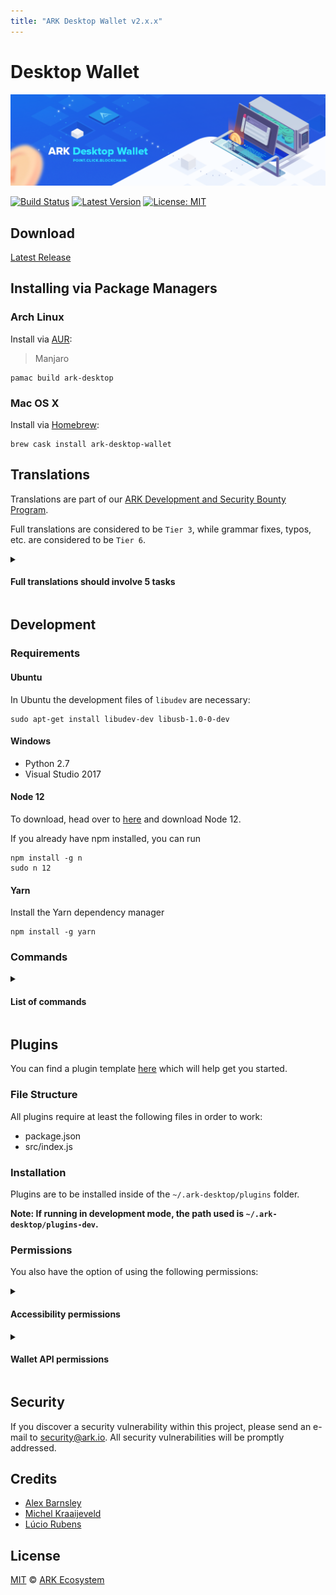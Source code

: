 ```yaml
---
title: "ARK Desktop Wallet v2.x.x"
---
```


# Desktop Wallet

![ARK Desktop](./assets/desktop/banner.png)

[![Build Status](https://badgen.now.sh/circleci/github/ArkEcosystem/desktop-wallet)](https://circleci.com/gh/ArkEcosystem/desktop-wallet)
[![Latest Version](https://badgen.now.sh/github/release/ARKEcosystem/desktop-wallet)](https://github.com/ARKEcosystem/desktop-wallet/releases)
[![License: MIT](https://badgen.now.sh/badge/license/MIT/green)](https://opensource.org/licenses/MIT)

## Download

[Latest Release](https://github.com/ARKEcosystem/ark-desktop/releases)

## Installing via Package Managers

### Arch Linux

Install via [AUR](https://aur.archlinux.org/packages/ark-desktop):

> Manjaro

```shell
pamac build ark-desktop
```

### Mac OS X

Install via [Homebrew](https://brew.sh/):

```shell
brew cask install ark-desktop-wallet
```

## Translations

Translations are part of our [ARK Development and Security Bounty Program](https://blog.ark.io/ark-development-and-security-bounty-program-a95122d06879).

Full translations are considered to be `Tier 3`, while grammar fixes, typos, etc. are considered to be `Tier 6`.

<details>
<summary>
  <h4>Full translations should involve 5 tasks</h4>
</summary>

- Create a pull request for the language you are going to translate. If you have doubts about something, use English to explain them.
- Translate the textual content of the application, using the [English language file](https://github.com/ARKEcosystem/desktop-wallet/blob/develop/src/renderer/i18n/locales/en-US.js) as the reference. To do that, a new file, with the language locale code should be created. The name of the file should be a valid [RFC 5646](https://tools.ietf.org/html/rfc5646) and should be located at `src/renderer/i18n/locales/LANGUAGE.js`. Thanks to [vue-i18n-extract](https://github.com/pixari/vue-i18n-extract), it is possible to execute `yarn i18n src/renderer/i18n/locales/LANGUAGE.js` to find suggestions of missing translations.
- Add the language to the [English language file](https://github.com/ARKEcosystem/desktop-wallet/blob/develop/src/renderer/i18n/locales/en-US.js) at the `LANGUAGES` key.
- Update the [date and time formats file](https://github.com/ARKEcosystem/desktop-wallet/blob/develop/src/renderer/i18n/date-time-formats.js) to include the short and long format that are used commonly by native speakers.
- Update the [number formats file](https://github.com/ARKEcosystem/desktop-wallet/blob/develop/src/renderer/i18n/number-formats.js) to include the preferred way of displaying currencies used commonly by native speakers.
- Add the language at the `I18N.enabledLocales` array at the [main configuration file](https://github.com/ARKEcosystem/desktop-wallet/blob/develop/config/index.js). This step is necessary to make the language would not be available.
- Execute the application. Go to the [ development section](https://github.com/ARKEcosystem/desktop-wallet#development) to learn how to install the requirements and execute it.

</details>

## Development

### Requirements

#### Ubuntu

In Ubuntu the development files of `libudev` are necessary:

```
sudo apt-get install libudev-dev libusb-1.0-0-dev
```

#### Windows

- Python 2.7
- Visual Studio 2017

#### Node 12

To download, head over to [here](https://nodejs.org/en/) and download Node 12.

If you already have npm installed, you can run

```
npm install -g n
sudo n 12
```

#### Yarn

Install the Yarn dependency manager

```
npm install -g yarn
```

### Commands

<details>
<summary>
  <h4>List of commands</h4>
</summary>

```bash
# Install Dependencies
yarn install

# Execute the application. Making changes in the code, updates the application (hot reloading).
yarn dev

# Lint all JS/Vue files in `src` and `__tests__`
yarn lint

# Lint, and fix, all JS/Vue files in `src` and `__tests__`
yarn lint:fix

# Check That All Dependencies Are Used
yarn depcheck

# Collect the Code and Produce a Compressed File
yarn pack

# Build Electron Application for Production (Current OS)
yarn build

# Build Electron Application for Production (Windows)
yarn build:win

# Build Electron Application for Production (Mac)
yarn build:mac

# Build Electron Application for Production (Linux)
yarn build:linux

# Run Unit and End-to-End Tests
yarn test

# Run Unit Tests
yarn test:unit

# Run Unit Tests and Generate and Display the Coverage Report
yarn test:unit:coverage

# Run Unit Tests and Watch for Changes to Re-Run the Tests
yarn test:unit:watch

# Run end-to-end tests, without building the application
yarn test:e2e

# Build the Application and Run End-to-End Tests
yarn test:e2e:full

# List What Translations Are Missing or Unused on a Specific Language. It Could Capture Suggestions That Are Not Accurate
yarn i18n 'src/renderer/i18n/locales/LANGUAGE.js'

# List What English Messages Are Missing or Unused (English Is the Default Language)
yarn i18n:en-US

# List What Translations Are Missing or Unused on Every Language
yarn i18n:all
```

</details>

## Plugins

You can find a plugin template [here](https://github.com/ark-ecosystem-desktop-plugins/template) which will help get you started.

### File Structure

All plugins require at least the following files in order to work: 

- package.json
- src/index.js

### Installation

Plugins are to be installed inside of the `~/.ark-desktop/plugins` folder.

**Note: If running in development mode, the path used is `~/.ark-desktop/plugins-dev`.**

### Permissions

You also have the option of using the following permissions:

<details>
<summary>
  <h4>Accessibility permissions</h4>
</summary>

#### COMPONENTS
Load in custom components.

To be used in combination with other permissions:

- ROUTES
- MENU_ITEMS
- AVATARS
- WALLET_TABS

#### ROUTES

Loads additional routes into the Desktop Wallet.

To be used in combination with other permissions:

- COMPONENTS
- MENU_ITEMS

#### MENU_ITEMS

Loads custom menu items into the Desktop Wallet for the sidebar.

To be used in combination with other permissions:

- ROUTES (required)
- COMPONENTS

#### AVATARS

Plugin contains custom components.

Can be used in combination with the COMPONENTS permission.

#### PUBLIC

Allow access to Font Awesome components.

#### THEMES

Allow additional custom themes for the Desktop Wallet.

#### WALLET_TABS

Allow showing an additional tab/page on the Wallet screen.

Can be used in combination with the COMPONENTS permission.

#### UI_COMPONENTS

Allow access to the standard Desktop Wallet components used throughout the wallet. This gives plugins the ability to look and feel like they are a part of the application.

Allows access to all of the Button components:

- ButtonClipboard
- ButtonClose
- ButtonGeneric
- ButtonLayout
- ButtonLetter
- ButtonModal
- ButtonReload
- ButtonSwitch

Allows access to all of the Collapse components:

- Collapse
- CollapseAccordion

Allows access to all of the Input components:

- InputAddress
- InputCurrency
- InputDelegate
- InputFee
- InputField
- InputLanguage
- InputPassword
- InputSelect
- InputSwitch
- InputText

Allows access to all of the ListDivided components:

- ListDivided
- ListDividedItem

Allows access to the Loader component:

- Loader

Allows access to all of the Menu components:

- MenuDropdown
- MenuDropdownAlternativeHandler
- MenuDropdownHandler
- MenuDropdownItem
- MenuNavigation
- MenuNavigationItem
- MenuOptions
- MenuOptionsItem
- MenuStep
- MenuStepItem
- MenuTab
- MenuTabItem

Allows access to the TableWrapper component:

- TableWrapper

#### WEBFRAME

Allow showing remote URL pages within a frame. For example, showing the explorer within a page on the Desktop Wallet:

- WebFrame

</details>

<details>
<summary>
  <h4>Wallet API permissions</h4>
</summary>

#### ALERTS

Allow access to the Desktop Wallet alerts. For example, they could be used for notifications.

**`walletApi.alert.error(...)`**

Trigger an error notification alert.

**`walletApi.alert.success(...)`**

Trigger a success notification alert.

**`walletApi.alert.info(...)`**

Trigger an info notification alert.

**`walletApi.alert.warn(...)`**

Trigger a warn notification alert.

#### AUDIO

Allow access to play audio from within the Desktop Wallet. For example, they could be used as an announcement for a new transaction.

**`AudioContext`**

#### EVENTS

Allow access to the Desktop Wallet events. For example, an event is triggered every time a new transaction is received.

**`walletApi.eventBus.on(event, callback)`**

Used to listen for an event.

**`walletApi.eventBus.off(event, callback)`**

Used to disable listening for an event.

#### HTTP

Allow performing external web requests. E.g. accessing the API of a third-party provider. 

**Note: This relies on a whitelist being provided within the `package.json` file**

**`walletApi.http.get(url, opts)`**

Perform a GET request.

**`walletApi.http.post(url, opts)`**

Perform a POST request.

#### MESSAGING

Allow WebFrame to have access to a one-way messaging system. E.g. trigger a plugin change when a button is pressed on an external page inside the WebFrame component.

Run `sendToHost(event, data)` from within a WebFrame to trigger a messaging event.

**`walletApi.messages.on(action, eventCallback)`**

Listen for a message from within the WebFrame.

**`walletApi.messages.clear()`**

Clear all messaging events.

#### PEER_CURRENT

Allows access to the currently connected peer. E.g. to fetch additional data from the network.

**`walletApi.peers.current.get(url, timeout = 3000)`**

Perform a GET request on the network.

**`walletApi.peers.current.post(url, timeout = 3000)`**

Perform a POST request on the network.

#### PROFILE_ALL

Get all available profiles. E.g. to provide a list of wallets for the user to choose from which could be network independent.

**`walletApi.profiles.all`**

#### PROFILE_CURRENT

Get the currently active profile. E.g. to provide a list of wallets for the user to choose from.

**`walletApi.profiles.getCurrent()`**

#### PUBLIC

Allow access to the current route, including being able to navigate.

**`walletApi.route.get()`**

Get the current route.

**`walletApi.route.goTo()`**

Navigate to a new route.

#### STORAGE

Allow storing data within the Desktop Wallet, using a key-value pair.

**`walletApi.storage.get(key, global = false)`**

Get a single value from the store based on key. If `global` is `true`, it will fetch the data stored globally in the wallet.

**`walletApi.storage.set(key, value, global = false)`**

Set a value in the store. If `global` is `true`, it will globally store the data in the wallet.

**`walletApi.storage.getOptions()`**

Get all values from the store for the plugin.

#### TIMERS

Allows initiating and dealing with timers from inside a plugin.

**`walletApi.timers.setInterval(method, interval, ...args)`**

Start interval timer to run every `interval` milliseconds.

**`walletApi.timers.setTimeout(method, interval, ...args)`**

Start timeout timer to run once after `interval` milliseconds.

**`walletApi.timers.clearInterval(id)`**

Clear interval timer created using `setInterval`.

**`walletApi.timers.clearTimeout(id)`**

Clear timeout timer created using `setTimeout`.

**`walletApi.timers.intervals`**

Get a list of intervals which are active.

**`walletApi.timers.timeouts`**

Get a list of timeouts which are active.

#### WEBSOCKET

Allows initiating and dealing with websockets from inside a plugin.

**`walletApi.websocket.clear()`**

Clear existing websockets.

**`walletApi.websocket.on(action, eventCallback)`**

Create new websocket event.

**`walletApi.websocket.close()`**

Close an open websocket.

**`walletApi.websocket.destroy()`**

Close an open websocket and clear all active events.

**`walletApi.websocket.send(data)`**

Send data across the websocket.

**`walletApi.websocket.isConnecting()`**

Get whether the websocket is currently connecting.

**`walletApi.websocket.isDestroyed()`**

Get whether the websocket is uninitiated or destroyed.

**`walletApi.websocket.isOpen()`**

Get whether the websocket is open.

**`walletApi.websocket.isClosing()`**

Get whether the websocket is in the process of closing.

**`walletApi.websocket.isClosed()`**

Get whether the websocket is closed.

**`walletApi.websocket.binaryType`**

Get or set the binary type for the websocket.

</details>

## Security

If you discover a security vulnerability within this project, please send an e-mail to security@ark.io. All security vulnerabilities will be promptly addressed.

## Credits

- [Alex Barnsley](https://github.com/alexbarnsley)
- [Michel Kraaijeveld](https://github.com/ItsANameToo)
- [Lúcio Rubens](https://github.com/luciorubeens)

## License

[MIT](LICENSE) © [ARK Ecosystem](https://ark.io)
